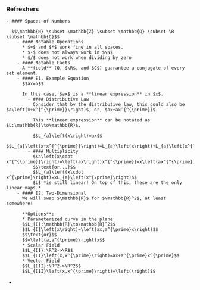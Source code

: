 ### Refreshers
	- #### Spaces of Numbers
	  
	  $$\mathbb{N} \subset \mathbb{Z} \subset \mathbb{Q} \subset \R \subset \mathbb{C}$$
		- #### Notable Operations
		  * $+$ and $*$ work fine in all spaces.
		  * $-$ does not always work in $\N$
		  * $/$ does not work when dividing by zero
		- #### Notable Facts
		  A **field** (Q, $\R$, and $C$) guarantee a conjugate of every set element.
		- #### E1. Example Equation
		  $$ax=b$$
		  
		  In this case, $ax$ is a **linear expression** in $x$.
			- #### Distributive Law
			  Consider that by the distributive law, this could also be $a\left(x+x^{^{\prime}}\right)$, or, $ax+ax^{^{\prime}}$.
			  
			  This **linear expression** can be notated as $L:\mathbb{R}\to\mathbb{R}$.
			  
			  $$L_{a}\left(x\right)=ax$$
			  $$L_{a}\left(x+x^{^{\prime}}\right)=L_{a}\left(x\right)+L_{a}\left(x^{^{\prime}}\right)$$
			- #### Multiplicity
			  $$a\left(x\cdot x^{^{\prime}}\right)=\left(ax\right)x^{^{\prime}}=x\left(ax^{^{\prime}}\right)$$
			  $$\text{or...}$$
			  $$L_{a}\left(x\cdot x^{\prime}\right)=xL_{a}\left(x^{\prime}\right)$$
			  $L$ *is still linear! On top of this, these are the only linear maps.*
		- #### E2. Two-Dimensional
		  We will swap $\mathbb{R}$ for $\mathbb{R}^2$, at least somewhere!
		  
		  **Options**:
		  * Parameterized curve in the plane
		  $$L_{I}:\mathbb{R}\to\mathbb{R}^2$$
		  $$L_{I}\left(x\right)=\left(ax,a^{\prime}x\right)$$
		  $$\text{or}$$
		  $$=\left(a,a^{\prime}\right)x$$
		  * Scalar Field
		  $$L_{II}:\R^2->\R$$
		  $$L_{II}\left(x,x^{\prime}\right)=ax+a^{\prime}x^{\prime}$$
		  * Vector Field
		  $$L_{III}:\R^2->\R^2$$
		  $$L_{III}\left(x,x^{\prime}\right)=\left(\right)$$
-